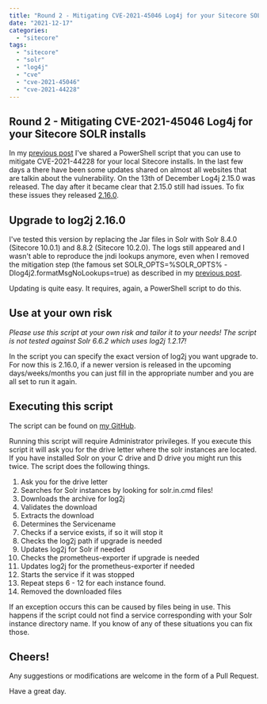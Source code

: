 ```yaml
---
title: "Round 2 - Mitigating CVE-2021-45046 Log4j for your Sitecore SOLR installs"
date: "2021-12-17"
categories: 
  - "sitecore"
tags: 
  - "sitecore"
  - "solr"
  - "log4j"
  - "cve"
  - "cve-2021-45046"
  - "cve-2021-44228"
---
```


## Round 2 - Mitigating CVE-2021-45046 Log4j for your Sitecore SOLR installs

In my [previous post](/sitecore-solr-fix-log4j-cve-2021-44228/) I've shared a PowerShell script that you can use to mitigate CVE-2021-44228 for your local Sitecore installs. In the last few days a there have been some updates shared on almost all websites that are talkin about the vulnerability. On the 13th of December Log4j 2.15.0 was released. The day after it became clear that 2.15.0 still had issues. To fix these issues they released [2.16.0](https://logging.apache.org/log4j/2.x/download.html). 

## Upgrade to log2j 2.16.0

I've tested this version by replacing the Jar files in Solr with Solr 8.4.0 (Sitecore 10.0.1) and 8.8.2 (Sitecore 10.2.0). The logs still appeared and I wasn't able to reproduce the jndi lookups anymore, even when I removed the mitigation step (the famous set SOLR_OPTS=%SOLR_OPTS% -Dlog4j2.formatMsgNoLookups=true) as described in my [previous post](/sitecore-solr-fix-log4j-cve-2021-44228/).

Updating is quite easy. It requires, again, a PowerShell script to do this.

## Use at your own risk
*Please use this script at your own risk and tailor it to your needs! The script is not tested against Solr 6.6.2 which uses log2j 1.2.17!* 

In the script you can specify the exact version of log2j you want upgrade to. For now this is 2.16.0, if a newer version is released in the upcoming days/weeks/months you can just fill in the appropriate number and you are all set to run it again. 

## Executing this script

The script can be found on [my GitHub](https://github.com/avwolferen/Sitecore.Solr-log4j-mitigation/blob/main/solr-log4j-autoupdate.ps1).

Running this script will require Administrator privileges. If you execute this script it will ask you for the drive letter where the solr instances are located. If you have installed Solr on your C drive and D drive you might run this twice. 
The script does the following things.

1. Ask you for the drive letter
2. Searches for Solr instances by looking for solr.in.cmd files!
3. Downloads the archive for log2j 
4. Validates the download
5. Extracts the download
6. Determines the Servicename
7. Checks if a service exists, if so it will stop it
8. Checks the log2j path if upgrade is needed
9. Updates log2j for Solr if needed
10. Checks the prometheus-exporter if upgrade is needed
11. Updates log2j for the prometheus-exporter if needed
12. Starts the service if it was stopped
13. Repeat steps 6 - 12 for each instance found.
14. Removed the downloaded files

If an exception occurs this can be caused by files being in use. This happens if the script could not find a service corresponding with your Solr instance directory name. If you know of any of these situations you can fix those.

## Cheers!

Any suggestions or modifications are welcome in the form of a Pull Request.

Have a great day.
